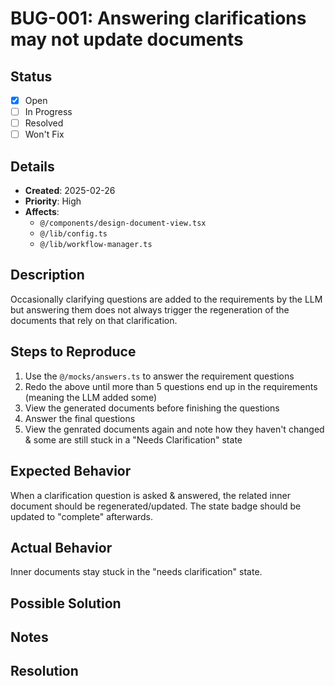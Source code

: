 # BUG-001: Answering clarifications may not update documents

## Status

- [x] Open
- [ ] In Progress
- [ ] Resolved
- [ ] Won't Fix

## Details

- **Created**: 2025-02-26
- **Priority**: High
- **Affects**:
  - `@/components/design-document-view.tsx`
  - `@/lib/config.ts`
  - `@/lib/workflow-manager.ts`

## Description

Occasionally clarifying questions are added to the requirements by the LLM but answering them does not always trigger
the regeneration of the documents that rely on that clarification.

## Steps to Reproduce

1. Use the `@/mocks/answers.ts` to answer the requirement questions
2. Redo the above until more than 5 questions end up in the requirements (meaning the LLM added some)
3. View the generated documents before finishing the questions
4. Answer the final questions
5. View the genrated documents again and note how they haven't changed & some are still stuck in a "Needs Clarification" state

## Expected Behavior

When a clarification question is asked & answered, the related inner document should be regenerated/updated.
The state badge should be updated to "complete" afterwards.

## Actual Behavior

Inner documents stay stuck in the "needs clarification" state.

## Possible Solution

<!-- Ideas on how to fix it (optional)... -->

## Notes

<!-- Additional context, thoughts, or related information... -->

## Resolution

<!-- When fixed, note how it was resolved... -->
